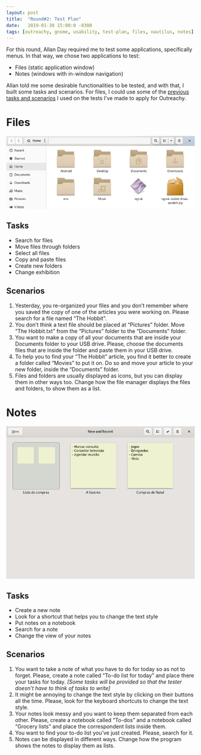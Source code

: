```yaml
---
layout: post
title:  "Round#2: Test Plan"
date:   2019-01-30 15:00:0 -0300
tags: [outreachy, gnome, usability, test-plan, files, nautilus, notes]
---
```


For this round, Allan Day required me to test some applications, specifically menus. In that way, we chose two applications to test:

* Files (static application window)
* Notes (windows with in-window navigation)

Allan told me some desirable functionalities to be tested, and with that, I built some tasks and scenarios. For files, I could use some of the [previous tasks and scenarios](https://medium.com/gnome-usability-testing-report/gnome-usability-testing-report-93320514ea86) I used on the tests I’ve made to apply for Outreachy.

# Files
![Files](/assets/images/round-2-files.png)

## Tasks
* Search for files
* Move files through folders
* Select all files
* Copy and paste files
* Create new folders
* Change exhibition

## Scenarios
1. Yesterday, you re-organized your files and you don’t remember where you saved the copy of one of the articles you were working on. Please search for a file named “The Hobbit”.
2. You don’t think a text file should be placed at “Pictures” folder. Move “The Hobbit.txt” from the “Pictures” folder to the “Documents” folder.
3. You want to make a copy of all your documents that are inside your Documents folder to your USB drive. Please, choose the documents files that are inside the folder and paste them in your USB drive.
4. To help you to find your “The Hobbit” article, you find it better to create a folder called “Movies” to put it on. Do so and move your article to your new folder, inside the “Documents” folder.
5. Files and folders are usually displayed as icons, but you can display them in other ways too. Change how the file manager displays the files and folders, to show them as a list.

# Notes
![Notes](/assets/images/round-2-notes.png)

## Tasks
* Create a new note
* Look for a shortcut that helps you to change the text style
* Put notes on a notebook
* Search for a note
* Change the view of your notes

## Scenarios
1. You want to take a note of what you have to do for today so as not to forget. Please, create a note called “To-do list for today” and place there your tasks for today. *[Some tasks will be provided so that the tester doesn’t have to think of tasks to write]*
2. It might be annoying to change the text style by clicking on their buttons all the time. Please, look for the keyboard shortcuts to change the text style.
3. Your notes look messy and you want to keep them separated from each other. Please, create a notebook called “To-dos” and a notebook called “Grocery lists” and place the correspondent lists inside them.
4. You want to find your to-do list you’ve just created. Please, search for it.
5. Notes can be displayed in different ways. Change how the program shows the notes to display them as lists.